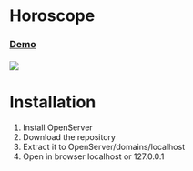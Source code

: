 # Horoscope

### [Demo](https://horoscope.satond.ru/)
#### ![](https://i.imgur.com/LtqCs0D.png)



# Installation
1. Install OpenServer
2. Download the repository
3. Extract it to OpenServer/domains/localhost
4. Open in browser localhost or 127.0.0.1